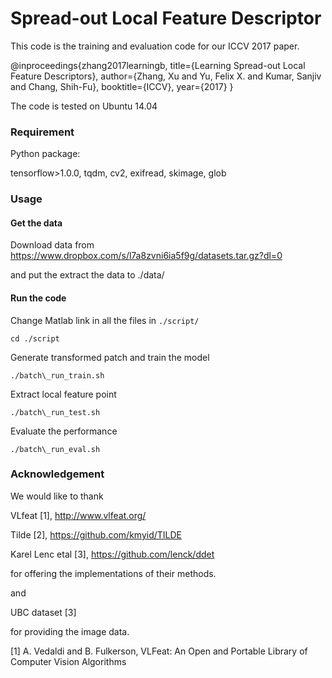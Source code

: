 # Spread-out Local Feature Descriptor

This code is the training and evaluation code for our ICCV 2017 paper.

@inproceedings{zhang2017learningb,
  title={Learning Spread-out Local Feature Descriptors},
  author={Zhang, Xu and Yu, Felix X. and Kumar, Sanjiv and Chang, Shih-Fu},
  booktitle={ICCV},
  year={2017}
}

The code is tested on Ubuntu 14.04

### Requirement
Python package:

tensorflow>1.0.0, tqdm, cv2, exifread, skimage, glob

### Usage

#### Get the data

Download data from 
https://www.dropbox.com/s/l7a8zvni6ia5f9g/datasets.tar.gz?dl=0

and put the extract the data to ./data/

#### Run the code

Change Matlab link in all the files in `./script/`

`cd ./script`

Generate transformed patch and train the model

`./batch\_run_train.sh`

Extract local feature point

`./batch\_run_test.sh`

Evaluate the performance

`./batch\_run_eval.sh`

### Acknowledgement 

We would like to thank

VLfeat [1], http://www.vlfeat.org/ 

Tilde [2], https://github.com/kmyid/TILDE

Karel Lenc etal [3], https://github.com/lenck/ddet

for offering the implementations of their methods. 

and

UBC dataset [3]

for providing the image data.

[1] A. Vedaldi and B. Fulkerson, VLFeat: An Open and Portable Library of Computer Vision Algorithms
